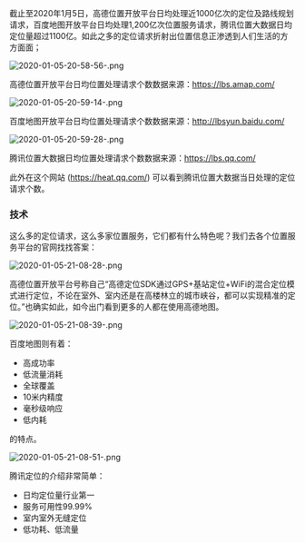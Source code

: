 截止至2020年1月5日，高德位置开放平台日均处理近1000亿次的定位及路线规划请求，百度地图开放平台日均处理1,200亿次位置服务请求，腾讯位置大数据日均定位量超过1100亿。如此之多的定位请求折射出位置信息正渗透到人们生活的方方面面；

![2020-01-05-20-58-56-.png](https://imagehost-cdn.frytea.com/images/2020/01/05/2020-01-05-20-58-56-.png)

高德位置开放平台日均位置处理请求个数数据来源：https://lbs.amap.com/

![2020-01-05-20-59-14-.png](https://imagehost-cdn.frytea.com/images/2020/01/05/2020-01-05-20-59-14-.png)

百度地图开放平台日均位置处理请求个数数据来源：http://lbsyun.baidu.com/

![2020-01-05-20-59-28-.png](https://imagehost-cdn.frytea.com/images/2020/01/05/2020-01-05-20-59-28-.png)

腾讯位置大数据日均位置处理请求个数数据来源：https://lbs.qq.com/

此外在这个网站 (<https://heat.qq.com/>) 可以看到腾讯位置大数据当日处理的定位请求个数。

### 技术

这么多的定位请求，这么多家位置服务，它们都有什么特色呢？我们去各个位置服务平台的官网找找答案：

![2020-01-05-21-08-28-.png](https://imagehost-cdn.frytea.com/images/2020/01/05/2020-01-05-21-08-28-.png)

高德位置开放平台号称自己“高德定位SDK通过GPS+基站定位+WiFi的混合定位模式进行定位，不论在室外、室内还是在高楼林立的城市峡谷，都可以实现精准的定位。”也确实如此，如今出门看到更多的人都在使用高德地图。

![2020-01-05-21-08-39-.png](https://imagehost-cdn.frytea.com/images/2020/01/05/2020-01-05-21-08-39-.png)

百度地图则有着：

- 高成功率
- 低流量消耗
- 全球覆盖
- 10米内精度
- 毫秒级响应
- 低内耗

的特点。

![2020-01-05-21-08-51-.png](https://imagehost-cdn.frytea.com/images/2020/01/05/2020-01-05-21-08-51-.png)

腾讯定位的介绍非常简单：

- 日均定位量行业第一
- 服务可用性99.99%
- 室内室外无缝定位
- 低功耗、低流量
